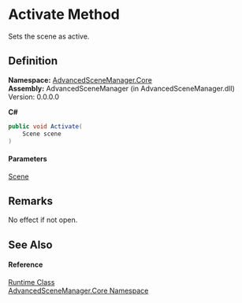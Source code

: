 # Activate Method

Sets the scene as active.

## Definition

**Namespace:** [AdvancedSceneManager.Core](N_AdvancedSceneManager_Core.md)\
**Assembly:** AdvancedSceneManager (in AdvancedSceneManager.dll) Version: 0.0.0.0

**C#**

```c#
public void Activate(
	Scene scene
)
```

#### Parameters

&#x20; [Scene](T_AdvancedSceneManager_Models_Scene.md)&#x20;

## Remarks

No effect if not open.

## See Also

#### Reference

[Runtime Class](T_AdvancedSceneManager_Core_Runtime.md)\
[AdvancedSceneManager.Core Namespace](N_AdvancedSceneManager_Core.md)
